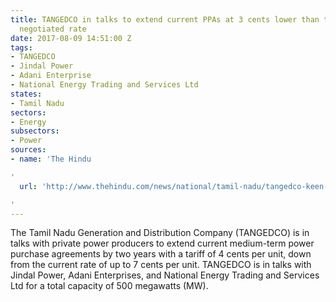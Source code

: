 ```yaml
---
title: TANGEDCO in talks to extend current PPAs at 3 cents lower than the previously
  negotiated rate
date: 2017-08-09 14:51:00 Z
tags:
- TANGEDCO
- Jindal Power
- Adani Enterprise
- National Energy Trading and Services Ltd
states:
- Tamil Nadu
sectors:
- Energy
subsectors:
- Power
sources:
- name: 'The Hindu

'
  url: 'http://www.thehindu.com/news/national/tamil-nadu/tangedco-keen-on-extending-ppas/article19412865.ece

'
---
```


The Tamil Nadu Generation and Distribution Company (TANGEDCO) is in talks with private power producers to extend current medium-term power purchase agreements by two years with a tariff of 4 cents per unit, down from the current rate of up to 7 cents per unit. TANGEDCO is in talks with Jindal Power, Adani Enterprises, and National Energy Trading and Services Ltd for a total capacity of 500 megawatts (MW).
